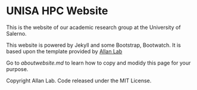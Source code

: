 # UNISA HPC Website

This is the website of our academic research group at the University of Salerno.

This website is powered by Jekyll and some Bootstrap, Bootwatch.
It is based upon the template provided by [Allan Lab](https://www.allanlab.org/aboutwebsite.html)

Go to *aboutwebsite.md* to learn how to copy and modidy this page for your purpose.

Copyright Allan Lab. Code released under the MIT License.
